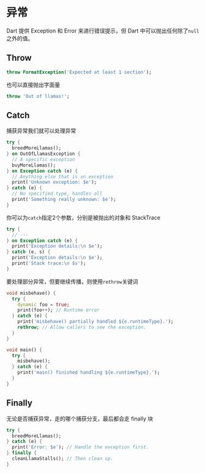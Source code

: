 # 异常

Dart 提供 Exception 和 Error 来进行错误提示，但 Dart 中可以抛出任何除了`null`之外的值。

## Throw

```dart
throw FormatException('Expected at least 1 section');
```

也可以直接抛出字面量

```dart
throw 'Out of llamas!';
```

## Catch

捕获异常我们就可以处理异常

```dart
try {
  breedMoreLlamas();
} on OutOfLlamasException {
  // A specific exception
  buyMoreLlamas();
} on Exception catch (e) {
  // Anything else that is an exception
  print('Unknown exception: $e');
} catch (e) {
  // No specified type, handles all
  print('Something really unknown: $e');
}
```

你可以为`catch`指定2个参数，分别是被抛出的对象和 StackTrace

```dart
try {
  // ···
} on Exception catch (e) {
  print('Exception details:\n $e');
} catch (e, s) {
  print('Exception details:\n $e');
  print('Stack trace:\n $s');
}
```

要处理部分异常，但要继续传播，则使用`rethrow`关键词

```dart
void misbehave() {
  try {
    dynamic foo = true;
    print(foo++); // Runtime error
  } catch (e) {
    print('misbehave() partially handled ${e.runtimeType}.');
    rethrow; // Allow callers to see the exception.
  }
}

void main() {
  try {
    misbehave();
  } catch (e) {
    print('main() finished handling ${e.runtimeType}.');
  }
}
```

## Finally

无论是否捕获异常，走的哪个捕获分支，最后都会走 finally 块

```dart
try {
  breedMoreLlamas();
} catch (e) {
  print('Error: $e'); // Handle the exception first.
} finally {
  cleanLlamaStalls(); // Then clean up.
}
```